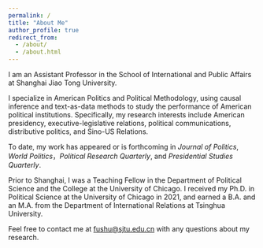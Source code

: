 ```yaml
---
permalink: /
title: "About Me"
author_profile: true
redirect_from: 
  - /about/
  - /about.html
---
```


I am an Assistant Professor in the School of International and Public Affairs at Shanghai Jiao Tong University. 

I specialize in American Politics and Political Methodology, using causal inference and text-as-data methods to study the performance of American political institutions. Specifically, my research interests include American presidency, executive-legislative relations, political communications, distributive politics, and Sino-US Relations. 

To date, my work has appeared or is forthcoming in _Journal of Politics_, _World Politics_，_Political Research Quarterly_, and _Presidential Studies Quarterly_.

Prior to Shanghai, I was a Teaching Fellow in the Department of Political Science and the College at the University of Chicago. I received my Ph.D. in Political Science at the University of Chicago in 2021, and earned a B.A. and an M.A. from the Department of International Relations at Tsinghua University.

Feel free to contact me at [fushu@sjtu.edu.cn](mailto:fushu@sjtu.edu.cn) with any questions about my research.
